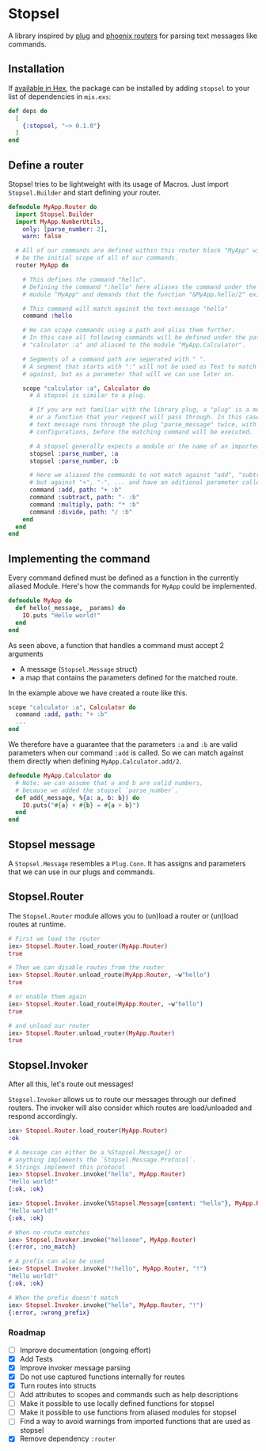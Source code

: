 # Stopsel

A library inspired by [plug](https://hex.pm/packages/plug) and [phoenix routers](https://hex.pm/packages/phoenix) for parsing text messages like commands.

## Installation

If [available in Hex](https://hex.pm/docs/publish), the package can be installed
by adding `stopsel` to your list of dependencies in `mix.exs`:

```elixir
def deps do
  [
    {:stopsel, "~> 0.1.0"}
  ]
end
```

## Define a router
Stopsel tries to be lightweight with its usage of Macros. Just import `Stopsel.Builder` and start defining your router.

```elixir
defmodule MyApp.Router do
  import Stopsel.Builder
  import MyApp.NumberUtils,
    only: [parse_number: 2],
    warn: false

  # All of our commands are defined within this router block "MyApp" will
  # be the initial scope of all of our commands.
  router MyApp do

    # This defines the command "hello".
    # Defining the command ":hello" here aliases the command under the
    # module "MyApp" and demands that the function "&MyApp.hello/2" exists.

    # This command will match against the text-message "hello"
    command :hello

    # We can scope commands using a path and alias them further.
    # In this case all following commands will be defined under the path
    # "calculator :a" and aliased to the module "MyApp.Calculator".

    # Segments of a command path are seperated with " ".
    # A segment that starts with ":" will not be used as Text to match
    # against, but as a parameter that will we can use later on.

    scope "calculator :a", Calculator do
      # A stopsel is similar to a plug.

      # If you are not familiar with the library plug, a "plug" is a module
      # or a function that your request will pass through. In this case the
      # text message runs through the plug "parse_message" twice, with different
      # configurations, before the matching command will be executed.

      # A stopsel generally expects a module or the name of an imported function.
      stopsel :parse_number, :a
      stopsel :parse_number, :b

      # Here we aliased the commands to not match against "add", "subtract", ...
      # but against "+", "-", ... and have an aditional parameter called "b"
      command :add, path: "+ :b"
      command :subtract, path: "- :b"
      command :multiply, path: "* :b"
      command :divide, path: "/ :b"
    end
  end
end
```

## Implementing the command

Every command defined must be defined as a function in the currently aliased Module. Here's how the commands for `MyApp` could be implemented.

```elixir
defmodule MyApp do
  def hello(_message, _params) do
    IO.puts "Hello world!"
  end
end
```

As seen above, a function that handles a command must accept 2 arguments
* A message (`Stopsel.Message` struct)
* a map that contains the parameters defined for the matched route.

In the example above we have created a route like this.
```elixir
scope "calculator :a", Calculator do
  command :add, path: "+ :b"
  ...
end
```

We therefore have a guarantee that the parameters `:a` and `:b` are valid parameters when our command `:add` is called.
So we can match against them directly when defining `MyApp.Calculator.add/2`.

```elixir
defmodule MyApp.Calculator do
  # Note: we can assume that a and b are valid numbers,
  # because we added the stopsel `parse_number`.
  def add(_message, %{a: a, b: b}) do
    IO.puts("#{a} + #{b} = #{a + b}")
  end
end
```

## Stopsel message

A `Stopsel.Message` resembles a `Plug.Conn`. It has assigns and parameters that we can use in our plugs and commands.

## Stopsel.Router
The `Stopsel.Router` module allows you to (un)load a router or (un)load routes at runtime.

```elixir
# First we load the router
iex> Stopsel.Router.load_router(MyApp.Router)
true

# Then we can disable routes from the router
iex> Stopsel.Router.unload_route(MyApp.Router, ~w"hello")
true

# or enable them again
iex> Stopsel.Router.load_route(MyApp.Router, ~w"hello")
true

# and unload our router
iex> Stopsel.Router.unload_router(MyApp.Router)
true
```

## Stopsel.Invoker
After all this, let's route out messages!

`Stopsel.Invoker` allows us to route our messages through our defined routers.
The invoker will also consider which routes are load/unloaded and respond accordingly.

```elixir
iex> Stopsel.Router.load_router(MyApp.Router)
:ok

# A message can either be a %Stopsel.Message{} or
# anything implements the `Stopsel.Message.Protocol`.
# Strings implement this protocol
iex> Stopsel.Invoker.invoke("hello", MyApp.Router)
"Hello world!"
{:ok, :ok}

iex> Stopsel.Invoker.invoke(%Stopsel.Message{content: "hello"}, MyApp.Router)
"Hello world!"
{:ok, :ok}

# When no route matches
iex> Stopsel.Invoker.invoke("helloooo", MyApp.Router)
{:error, :no_match}

# A prefix can also be used
iex> Stopsel.Invoker.invoke("!hello", MyApp.Router, "!")
"Hello world!"
{:ok, :ok}

# When the prefix doesn't match
iex> Stopsel.Invoker.invoke("hello", MyApp.Router, "!")
{:error, :wrong_prefix}
```

### Roadmap
* [ ] Improve documentation (ongoing effort)
* [x] Add Tests
* [x] Improve invoker message parsing
* [x] Do not use captured functions internally for routes
* [x] Turn routes into structs
* [ ] Add attributes to scopes and commands such as help descriptions
* [ ] Make it possible to use locally defined functions for stopsel
* [ ] Make it possible to use functions from aliased modules for stopsel
* [ ] Find a way to avoid warnings from imported functions that are used as stopsel
* [x] Remove dependency `:router`